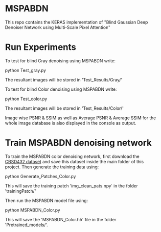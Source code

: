 # MSPABDN
This repo contains the KERAS implementation of "Blind Gaussian Deep Denoiser Network using Multi-Scale Pixel Attention"


# Run Experiments

To test for blind Gray denoising using MSPABDN write:

python Test_gray.py

The resultant images will be stored in 'Test_Results/Gray/'

To test for blind Color denoising using MSPABDN write:

python Test_color.py

The resultant images will be stored in 'Test_Results/Color/'

Image wise PSNR & SSIM as well as Average PSNR & Average SSIM for the whole image database is also displayed in the console as output.

# Train MSPABDN denoising network

To train the MSPABDN color denoising network, first download the [CBSD432 dataset](https://github.com/Magauiya/Extended_SURE/tree/master/Dataset/CBSD432) and save this dataset inside the main folder of this project. Then generate the training data using:

python Generate_Patches_Color.py

This will save the training patch 'img_clean_pats.npy' in the folder 'trainingPatch/'

Then run the MSPABDN model file using:

python MSPABDN_Color.py

This will save the 'MSPABDN_Color.h5' file in the folder 'Pretrained_models/'.
